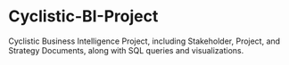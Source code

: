 # Cyclistic-BI-Project

Cyclistic Business Intelligence Project, including Stakeholder, Project, and Strategy Documents, along with SQL queries and visualizations.
